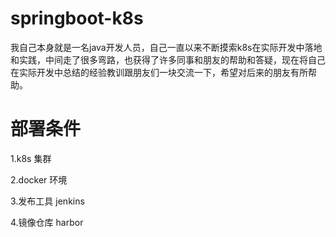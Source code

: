 # springboot-k8s
我自己本身就是一名java开发人员，自己一直以来不断摸索k8s在实际开发中落地和实践，中间走了很多弯路，也获得了许多同事和朋友的帮助和答疑，现在将自己在实际开发中总结的经验教训跟朋友们一块交流一下，希望对后来的朋友有所帮助。
# 部署条件
1.k8s 集群

2.docker 环境

3.发布工具 jenkins

4.镜像仓库 harbor

